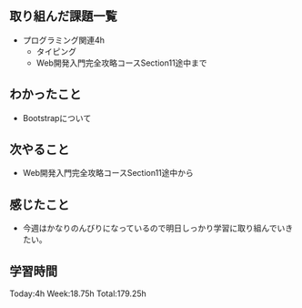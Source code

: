 ## 取り組んだ課題一覧
- プログラミング関連4h
    - タイピング
    - Web開発入門完全攻略コースSection11途中まで    
## わかったこと
- Bootstrapについて 
## 次やること
- Web開発入門完全攻略コースSection11途中から    
## 感じたこと
- 今週はかなりのんびりになっているので明日しっかり学習に取り組んでいきたい。
## 学習時間
Today:4h Week:18.75h Total:179.25h